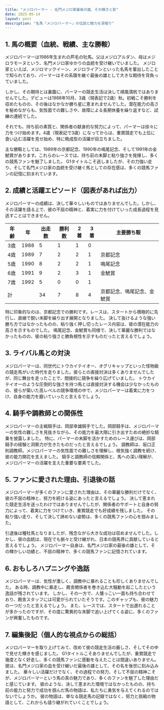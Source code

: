 ```yaml
---
title: "メジロパーマー - 名門メジロ家最後の雄、その輝きと影"
date: 2025-05-14
layout: post
description: "名馬『メジロパーマー』の伝説と魅力を深堀り"
---
```


## 1. 馬の概要（血統、戦績、主な勝鞍）

メジロパーマーは1986年生まれの芦毛の牡馬。父はメジロアルダン、母はメジロラモーヌという、名門メジロ家ゆかりの血統を受け継いでいました。  メジロ家といえば、メジロマックイーン、メジロライアンといった名馬を輩出したことで知られており、パーマーはその系譜を継ぐ最後の雄として大きな期待を背負っていました。

しかし、その期待とは裏腹に、パーマーの競走生活は決して順風満帆ではありませんでした。デビューは1988年10月、3歳（現表記で2歳）秋。初戦こそ勝利を収めたものの、その後はなかなか勝ち星に恵まれませんでした。潜在能力の高さを秘めながらも、気性面での難しさや、故障による長期休養を繰り返すなど、試練の連続でした。

それでも、持ち前の素質と、関係者の献身的な努力によって、パーマーは徐々に力をつけ始めます。4歳（現表記で3歳）になってからは、重賞競走でも上位に食い込む活躍を見せ始め、特に晩成型の活躍が目立ちました。

主な勝鞍としては、1989年の京都記念、1990年の鳴尾記念、そして1991年の金鯱賞があります。これらのレースでは、持ち前の末脚と粘り強さを発揮し、多くの競馬ファンを魅了しました。  G1タイトルこそ逃しましたが、その力強い走り、そして名門メジロ家の血統を受け継ぐ馬としての存在感は、多くの競馬ファンの記憶に刻まれています。

## 2. 成績と活躍エピソード（図表があれば出力）

メジロパーマーの成績は、決して華々しいものではありませんでした。しかし、その活躍を語る上で、彼の不屈の精神と、着実に力を付けていった成長過程を見逃すことはできません。

| 年齢 | 年 | 出走数 | 勝利数 | 2着 | 3着 | 主要勝ち鞍 |
|---|---|---|---|---|---|---|
| 3歳 | 1988 | 5 | 1 | 1 | 0 |  |
| 4歳 | 1989 | 7 | 2 | 2 | 1 | 京都記念 |
| 5歳 | 1990 | 8 | 2 | 2 | 1 | 鳴尾記念 |
| 6歳 | 1991 | 9 | 2 | 3 | 1 | 金鯱賞 |
| 7歳 | 1992 | 5 | 0 | 0 | 1 |  |
| 計 |  | 34 | 7 | 8 | 4 | 京都記念、鳴尾記念、金鯱賞 |


特に印象的なのは、京都記念での勝利です。レースは、スタートから積極的に先行し、直線で鋭い末脚を繰り出す展開となりました。  決して抜けるような強い勝ち方ではなかったものの、粘り強く押し切ったレース内容は、彼の潜在能力の高さを示すものでした。  鳴尾記念、金鯱賞も同様で、決して華麗な勝利ではなかったものの、彼の粘り強さと勝負根性を示すものだったと言えるでしょう。

## 3. ライバル馬との対決

メジロパーマーは、同世代にトウカイテイオー、オグリキャップといった怪物級の競走馬がいた時代を走りました。彼らとの直接対決は多くありませんでしたが、同じ舞台を走ったことで、間接的に競争を繰り広げていました。  トウカイテイオーのような圧倒的な強さを持つ馬とは直接対決する機会は少なかったものの、彼らが築いた高レベルの競争環境の中で、メジロパーマーは着実に力をつけ、自身の能力を磨いていったと言えるでしょう。


## 4. 騎手や調教師との関係性

メジロパーマーの主戦騎手は、岡部幸雄騎手でした。岡部騎手は、メジロパーマーの気性の難しさを見抜きながら、その能力を最大限に引き出すための絶妙な騎乗を披露しました。  特に、パーマーの末脚を活かすためのレース運びは、岡部騎手の経験と洞察力が生きたものだったと言えるでしょう。  調教師は、坂口正則調教師。メジロパーマーの気性面での難しさを理解し、根気強く調教を続け、彼の能力開花を支えました。  騎手と調教師の信頼関係と、馬への深い理解が、メジロパーマーの活躍を支えた重要な要素でした。


## 5. ファンに愛された理由、引退後の話

メジロパーマーが多くのファンに愛された理由は、その華麗な勝利だけでなく、彼の不屈の精神と、努力を続ける姿にあったと言えるでしょう。  決して恵まれた競走生活を送ったわけではありませんでしたが、関係者のサポートと自身の努力によって、着実に力をつけていき、重賞競走でも好成績を残しました。  その粘り強い走り、そして決して諦めない姿勢は、多くの競馬ファンの心を掴みました。

引退後は種牡馬となりましたが、残念ながら大きな成功は収めませんでした。しかし、彼の血統は、現在でも脈々と受け継がれ、日本の競馬界に貢献していると言えるでしょう。  メジロパーマー自身は、名門メジロ家の最後の雄として、その輝かしい功績と、不屈の精神で、多くの競馬ファンに記憶されています。


## 6. おもしろハプニングや逸話

メジロパーマーは、気性が激しく、調教中に暴れることも珍しくありませんでした。  ある時、調教中に暴走し、厩舎関係者を巻き込む大騒動を起こしたという逸話が残されています。  しかし、その一方で、人懐っこい一面も持ち合わせており、厩舎スタッフには可愛がられていたそうです。このギャップも、彼の魅力の一つだったと言えるでしょう。  また、レースでは、スタートで出遅れることが多かったのですが、その度に驚異的な末脚で追い上げてくる姿に、多くのファンが興奮したものです。


## 7. 編集後記（個人的な視点からの総括）

メジロパーマーを取り上げてみて、改めて彼の競走生活の厳しさ、そしてその中で見せた輝きを感じました。  G1タイトルこそありませんでしたが、重賞競走で幾度となく好走し、多くの競馬ファンに感動を与えたことは間違いありません。  彼は、名門メジロ家の血を受け継いだ最後の雄として、その名を後世に刻み込みました。  華々しい活躍だけでなく、その過程での努力、そして不屈の精神こそが、メジロパーマーという馬の真の魅力であり、多くのファンを魅了した理由だと感じています。  彼のような、決して恵まれた環境ではなかったものの、持ち前の能力と努力で成功を掴んだ馬の物語は、私たちに勇気を与えてくれるのではないでしょうか。  彼の物語は、単なる競走馬の記録ではなく、努力と挑戦の物語として、これからも語り継がれていくことでしょう。
